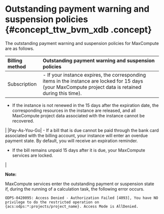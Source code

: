 # Outstanding payment warning and suspension policies {#concept_ttw_bvm_xdb .concept}

The outstanding payment warning and suspension policies for MaxCompute are as follows.

|Billing method|Outstanding payment warning and suspension policies|
|:-------------|:--------------------------------------------------|
|Subscription| -   If your instance expires, the corresponding items in the instance are locked for 15 days \(your MaxCompute project data is retained during this time\).
-   If the instance is not renewed in the 15 days after the expiration date, the corresponding resources in the instance are released, and all MaxCompute project data associated with the instance cannot be recovered.

 |
|Pay-As-You-Go| -   If a bill that is due cannot be paid through the bank card associated with the billing account, your instance will enter an overdue payment state. By default, you will receive an expiration reminder.
-   If the bill remains unpaid 15 days after it is due, your MaxCompute services are locked.

 |

**Note:** 

MaxCompute services enter the outstanding payment or suspension state if, during the running of a calculation task, the following error occurs.

```
ODPS-0420095: Access Denied - Authorization Failed [4093], You have NO privilege to do the restricted operation on {acs:odps:*:projects/project_name}. Access Mode is AllDenied.
```

